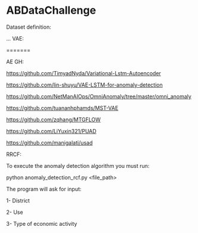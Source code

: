 # ABDataChallenge

Dataset definition:

...
VAE:

=======

AE GH:

https://github.com/TimyadNyda/Variational-Lstm-Autoencoder

https://github.com/lin-shuyu/VAE-LSTM-for-anomaly-detection

https://github.com/NetManAIOps/OmniAnomaly/tree/master/omni_anomaly

https://github.com/tuananhphamds/MST-VAE

https://github.com/zqhang/MTGFLOW

https://github.com/LiYuxin321/PUAD

https://github.com/manigalati/usad




RRCF:

To execute the anomaly detection algorithm you must run:

python anomaly_detection_rcf.py <file_path>

The program will ask for input:

1- District

2- Use

3- Type of economic activity


